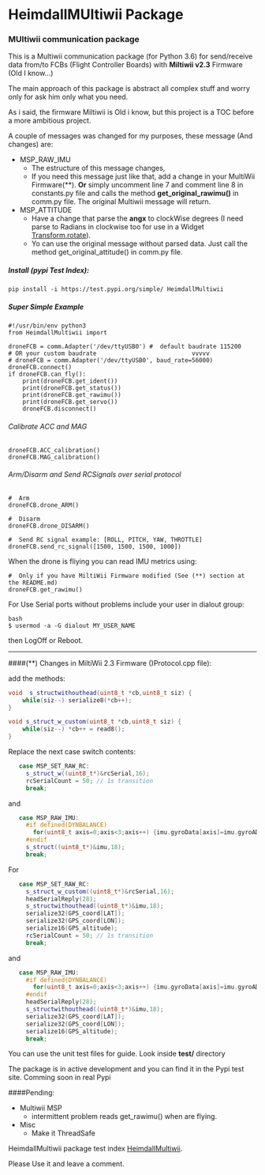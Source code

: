 # HeimdallMUltiwii Package

### MUltiwii communication package


This is a Multiwii communication package (for Python 3.6) for send/receive data from/to FCBs (Flight Controller Boards) with **Miltiwii v2.3** Firmware (Old I know...)

The main approach of this package is abstract all complex stuff and worry only for ask him only what you need.

As i said, the firmware Miltiwii is Old i know, but this project is a TOC before a more ambitious project.

A couple of messages was changed for my purposes, these message (And changes) are:

+ MSP_RAW_IMU
    * The estructure of this message changes, 
    * If you need this message just like that, add a change in your MultiWii Firmware(**). **Or** simply uncomment line 7 and comment line 8 in constants.py file and calls the method **get_original_rawimu()** in comm.py file. The original Multiwii message will return.
+ MSP_ATTITUDE
    * Have a change that parse the **angx** to clockWise degrees (I need parse to Radians in clockwise too for use in a Widget [Transform.rotate](https://docs.flutter.io/flutter/widgets/Transform/Transform.rotate.html)).
    * Yo can use the original message without parsed data. Just call the method get_original_attitude() in comm.py file. 

##### Install (pypi Test Index):

```
pip install -i https://test.pypi.org/simple/ HeimdallMultiwii
```

##### Super Simple Example
```
#!/usr/bin/env python3
from HeimdallMultiwii import

droneFCB = comm.Adapter('/dev/ttyUSB0') #  default baudrate 115200
# OR your custom baudrate                           vvvvv
# droneFCB = comm.Adapter('/dev/ttyUSB0', baud_rate=56000)
droneFCB.connect()
if droneFCB.can_fly():
    print(droneFCB.get_ident())
    print(droneFCB.get_status())
    print(droneFCB.get_rawimu())
    print(droneFCB.get_servo())
    droneFCB.disconnect()

```
###### Calibrate ACC and MAG
```
droneFCB.ACC_calibration()
droneFCB.MAG_calibration()
```

###### Arm/Disarm and Send RCSignals over serial protocol
```
#  Arm 
droneFCB.drone_ARM()

#  Disarm
droneFCB.drone_DISARM()

#  Send RC signal example: [ROLL, PITCH, YAW, THROTTLE]
droneFCB.send_rc_signal([1500, 1500, 1500, 1000])
```
When the drone is fliying you can read IMU metrics using:
```
#  Only if you have MiltiWii Firmware modified (See (**) section at the README.md)
droneFCB.get_rawimu()
```


For Use Serial ports without problems include your user in dialout group:
```
bash
$ usermod -a -G dialout MY_USER_NAME
```
then LogOff or Reboot.

----

####(**) Changes in MiltiWii 2.3 Firmware ()Protocol.cpp file):

add the methods:

```c++
void  s_structwithouthead(uint8_t *cb,uint8_t siz) {
    while(siz--) serialize8(*cb++);
}

void s_struct_w_custom(uint8_t *cb,uint8_t siz) {
    while(siz--) *cb++ = read8();
}
```
Replace the next case switch contents:
```c++
   case MSP_SET_RAW_RC:
     s_struct_w((uint8_t*)&rcSerial,16);
     rcSerialCount = 50; // 1s transition 
     break;
```
and
```c++
   case MSP_RAW_IMU:
     #if defined(DYNBALANCE)
       for(uint8_t axis=0;axis<3;axis++) {imu.gyroData[axis]=imu.gyroADC[axis];imu.accSmooth[axis]= imu.accADC[axis];} // Send the unfiltered Gyro & Acc values to gui.
     #endif 
     s_struct((uint8_t*)&imu,18);
     break;
```
For
```c++
   case MSP_SET_RAW_RC:
     s_struct_w_custom((uint8_t*)&rcSerial,16);
     headSerialReply(28);
     s_structwithouthead((uint8_t*)&imu,18);
     serialize32(GPS_coord[LAT]);
     serialize32(GPS_coord[LON]);
     serialize16(GPS_altitude);
     rcSerialCount = 50; // 1s transition 
     break;
```
and
```c++
   case MSP_RAW_IMU:
     #if defined(DYNBALANCE)
       for(uint8_t axis=0;axis<3;axis++) {imu.gyroData[axis]=imu.gyroADC[axis];imu.accSmooth[axis]= imu.accADC[axis];} // Send the unfiltered Gyro & Acc values to gui.
     #endif
     headSerialReply(28);
     s_structwithouthead((uint8_t*)&imu,18);
     serialize32(GPS_coord[LAT]);
     serialize32(GPS_coord[LON]);
     serialize16(GPS_altitude);
     break;
```

You can use the unit test files for guide. Look inside **test/** directory

The package is in active development and you can find it in the Pypi test site. Comming soon in real Pypi

####Pending:
+ Multiwii MSP
    * intermittent problem reads get_rawimu() when are flying. 
+ Misc
    * Make it ThreadSafe


HeimdallMultiwii package test index [HeimdallMultiwii](https://test.pypi.org/project/HeimdallMultiwii/). 

Please Use it and leave a comment.